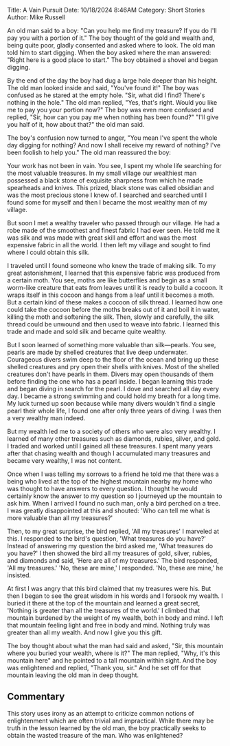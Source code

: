 Title: A Vain Pursuit
Date: 10/18/2024 8:46AM
Category: Short Stories
Author: Mike Russell

An old man said to a boy: "Can you help me find my treasure? If you do I'll pay you with a portion of it." The boy thought of the gold and wealth and, being quite poor, gladly consented and asked where to look. The old man told him to start digging. When the boy asked where the man answered: "Right here is a good place to start." The boy obtained a shovel and began digging.

By the end of the day the boy had dug a large hole deeper than his height. The old man looked inside and said, "You've found it!" The boy was confused as he stared at the empty hole. "Sir, what did I find? There's nothing in the hole." The old man replied, "Yes, that's right. Would you like me to pay you your portion now?" The boy was even more confused and replied, "Sir, how can you pay me when nothing has been found?" "I'll give you half of it, how about that?" the old man said.

The boy's confusion now turned to anger, "You mean I've spent the whole day digging for nothing? And now I shall receive my reward of nothing? I've been foolish to help you." The old man reassured the boy:

Your work has not been in vain. You see, I spent my whole life searching for the most valuable treasures. In my small village our wealthiest man possessed a black stone of exquisite sharpness from which he made spearheads and knives. This prized, black stone was called obsidian and was the most precious stone I knew of. I searched and searched until I found some for myself and then I became the most wealthy man of my village.
    
But soon I met a wealthy traveler who passed through our village. He had a robe made of the smoothest and finest fabric I had ever seen. He told me it was silk and was made with great skill and effort and was the most expensive fabric in all the world. I then left my village and sought to find where I could obtain this silk.
    
I traveled until I found someone who knew the trade of making silk. To my great astonishment, I learned that this expensive fabric was produced from a certain moth. You see, moths are like butterflies and begin as a small worm-like creature that eats from leaves until it is ready to build a cocoon. It wraps itself in this cocoon and hangs from a leaf until it becomes a moth. But a certain kind of these makes a cocoon of silk thread. I learned how one could take the cocoon before the moths breaks out of it and boil it in water, killing the moth and softening the silk. Then, slowly and carefully, the silk thread could be unwound and then used to weave into fabric. I learned this trade and made and sold silk and became quite wealthy.
    
But I soon learned of something more valuable than silk—pearls. You see, pearls are made by shelled creatures that live deep underwater. Courageous divers swim deep to the floor of the ocean and bring up these shelled creatures and pry open their shells with knives. Most of the shelled creatures don't have pearls in them. Divers may open thousands of them before finding the one who has a pearl inside. I began learning this trade and began diving in search for the pearl. I dove and searched all day every day. I became a strong swimming and could hold my breath for a long time. My luck turned up soon because while many divers wouldn't find a single pearl their whole life, I found one after only three years of diving. I was then a very wealthy man indeed.
    
But my wealth led me to a society of others who were also very wealthy. I learned of many other treasures such as diamonds, rubies, silver, and gold. I traded and worked until I gained all these treasures. I spent many years after that chasing wealth and though I accumulated many treasures and became very wealthy, I was not content.
    
Once when I was telling my sorrows to a friend he told me that there was a being who lived at the top of the highest mountain nearby my home who was thought to have answers to every question. I thought he would certainly know the answer to my question so I journeyed up the mountain to ask him. When I arrived I found no such man, only a bird perched on a tree. I was greatly disappointed at this and shouted: 'Who can tell me what is more valuable than all my treasures?'
    
Then, to my great surprise, the bird replied, 'All my treasures' I marveled at this. I responded to the bird's question, 'What treasures do you have?' Instead of answering my question the bird asked me, 'What treasures do you have?' I then showed the bird all my treasures of gold, silver, rubies, and diamonds and said, 'Here are all of my treasures.' The bird responded, 'All my treasures.' 'No, these are mine,' I responded. 'No, these are mine,' he insisted.

At first I was angry that this bird claimed that my treasures were his. But then I began to see the great wisdom in his words and I forsook my wealth. I buried it there at the top of the mountain and learned a great secret, 'Nothing is greater than all the treasures of the world.' I climbed that mountain burdened by the weight of my wealth, both in body and mind. I left that mountain feeling light and free in body and mind. Nothing truly was greater than all my wealth. And now I give you this gift.

The boy thought about what the man had said and asked, "Sir, this mountain where you buried your wealth, where is it?" The man replied, "Why, it's this mountain here" and he pointed to a tall mountain within sight. And the boy was enlightened and replied, "Thank you, sir." And he set off for that mountain leaving the old man in deep thought.

## Commentary

This story uses irony as an attempt to criticize common notions of enlightenment which are often trivial and impractical. While there may be truth in the lesson learned by the old man, the boy practically seeks to obtain the wasted treasure of the man. Who was enlightened?
